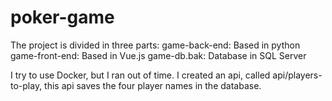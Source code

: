 # poker-game


The project is divided in three parts:
	game-back-end: Based in python
	game-front-end: Based in Vue.js 
	game-db.bak: Database in SQL Server

I try to use Docker, but I ran out of time. 
I created an api, called api/players-to-play, this api saves the four player names in the database. 

